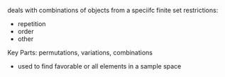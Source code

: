 deals with combinations of objects from a speciifc finite set
restrictions:
- repetition
- order
- other

Key Parts: permutations, variations, combinations
- used to find favorable or all elements in a sample space